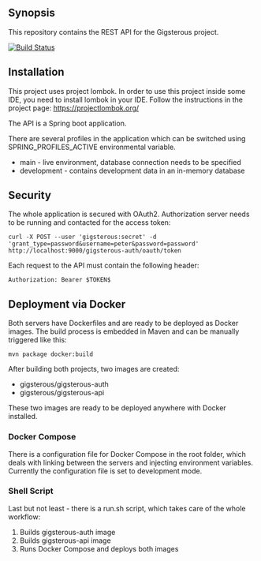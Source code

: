 ## Synopsis

This repository contains the REST API for the Gigsterous project.

[![Build Status](https://travis-ci.org/gigsterous/api.svg)](https://travis-ci.org/gigsterous/api)

## Installation

This project uses project lombok. In order to use this project inside some IDE, you need to install lombok in your IDE. Follow the instructions in the project page: https://projectlombok.org/

The API is a Spring boot application.

There are several profiles in the application which can be switched using SPRING_PROFILES_ACTIVE environmental variable.

* main - live environment, database connection needs to be specified
* development - contains development data in an in-memory database

## Security
The whole application is secured with OAuth2. Authorization server needs to be running and contacted for the access token:

```
curl -X POST --user 'gigsterous:secret' -d 'grant_type=password&username=peter&password=password' http://localhost:9000/gigsterous-auth/oauth/token
```

Each request to the API must contain the following header:

```
Authorization: Bearer $TOKEN$
```

## Deployment via Docker

Both servers have Dockerfiles and are ready to be deployed as Docker images. The build process is embedded in Maven and can be manually triggered like this:

```
mvn package docker:build
```

After building both projects, two images are created:
* gigsterous/gigsterous-auth
* gigsterous/gigsterous-api

These two images are ready to be deployed anywhere with Docker installed.

### Docker Compose

There is a configuration file for Docker Compose in the root folder, which deals with linking between the servers and injecting environment variables. Currently the configuration file is set to development mode.

### Shell Script

Last but not least - there is a run.sh script, which takes care of the whole workflow:

1. Builds gigsterous-auth image
2. Builds gigsterous-api image
3. Runs Docker Compose and deploys both images
